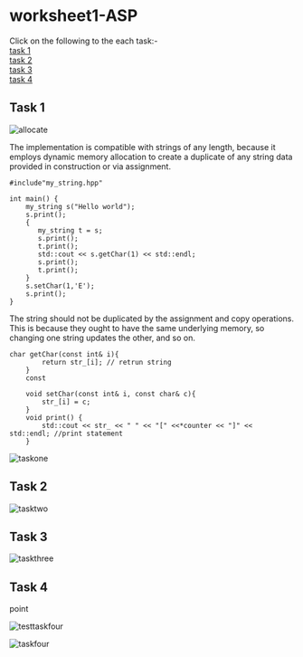 # worksheet1-ASP
Click on the following to the each task:-  
[task 1](#Task-1)<br />
[task 2](#Task-2)<br />
[task 3](#Task-3)<br />
[task 4](#Task-4)<br />

## Task 1

![allocate](image/allocate.png)

The implementation is compatible with strings of any length, because it employs dynamic memory allocation to create a duplicate of any string data provided in construction or via assignment.  

```
#include"my_string.hpp"

int main() {
    my_string s("Hello world");
    s.print(); 
    {
       my_string t = s;
       s.print();
       t.print();
       std::cout << s.getChar(1) << std::endl;
       s.print();
       t.print();
    }
    s.setChar(1,'E');
    s.print();
}
```

The string should not be duplicated by the assignment and copy operations. This is because they ought to have the same underlying memory, so changing one string updates the other, and so on.

```
char getChar(const int& i){
        return str_[i]; // retrun string
    }
    const

    void setChar(const int& i, const char& c){
        str_[i] = c;
    }
    void print() {
        std::cout << str_ << " " << "[" <<*counter << "]" << std::endl; //print statement
    }
```
![taskone](image/taskone.png)

## Task 2

![tasktwo](image/tasktwo.png)

## Task 3

![taskthree](image/taskthree.png)

## Task 4

point

![testtaskfour](image/testtaskfour.png)

![taskfour](image/taskfour.png)

